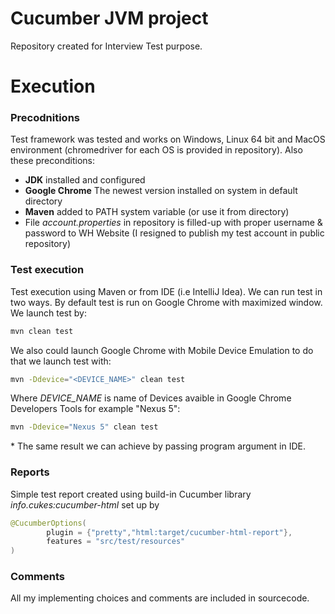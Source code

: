 # Cucumber JVM project

Repository created for Interview Test purpose.

# Execution
### Precodnitions
Test framework was tested and works on Windows, Linux 64 bit and MacOS environment (chromedriver for each OS is provided in repository). Also these preconditions:
  - **JDK** installed and configured 
  - **Google Chrome** The newest version installed on system in default directory
  - **Maven** added to PATH system variable (or use it from directory)
  - File *account.properties* in repository is filled-up with proper username & password to WH Website (I resigned to publish my test account in public repository)
### Test execution 
Test execution using Maven or from IDE (i.e IntelliJ Idea). We can run test in two ways. By default test is run on Google Chrome with maximized window. We launch test by:
```sh
mvn clean test
```
We also could launch Google Chrome with Mobile Device Emulation to do that we launch test with:
```sh
mvn -Ddevice="<DEVICE_NAME>" clean test
```
Where *DEVICE_NAME* is name of Devices avaible in Google Chrome Developers Tools for example "Nexus 5":
```sh
mvn -Ddevice="Nexus 5" clean test
```
\* The same result we can achieve by passing program argument in IDE.
### Reports

Simple test report created using build-in Cucumber library *info.cukes:cucumber-html* set up by
```java
@CucumberOptions(
        plugin = {"pretty","html:target/cucumber-html-report"},
        features = "src/test/resources"
)
```
### Comments
All my implementing choices and comments are included in sourcecode.
